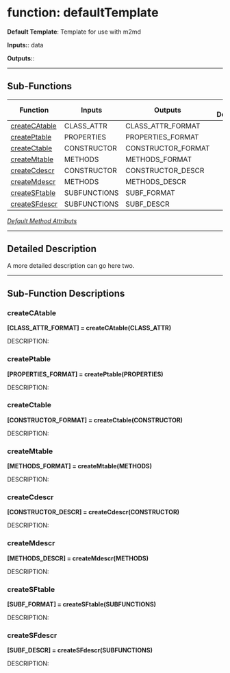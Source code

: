 # function: defaultTemplate

**Default Template**: Template for use with m2md

**Inputs:**: data

**Outputs:**: 

 ***

## Sub-Functions

| Function | Inputs | Outputs | Brief Description |
| -------- | ------ | ------- | ----------------- |
| [createCAtable](#createCAtable) | CLASS_ATTR | CLASS_ATTR_FORMAT |  |
| [createPtable](#createPtable) | PROPERTIES | PROPERTIES_FORMAT |  |
| [createCtable](#createCtable) | CONSTRUCTOR | CONSTRUCTOR_FORMAT |  |
| [createMtable](#createMtable) | METHODS | METHODS_FORMAT |  |
| [createCdescr](#createCdescr) | CONSTRUCTOR | CONSTRUCTOR_DESCR |  |
| [createMdescr](#createMdescr) | METHODS | METHODS_DESCR |  |
| [createSFtable](#createSFtable) | SUBFUNCTIONS | SUBF_FORMAT |  |
| [createSFdescr](#createSFdescr) | SUBFUNCTIONS | SUBF_DESCR |  |


[*Default Method Attributs*](https://www.mathworks.com/help/matlab/matlab_oop/method-attributes.html)

 ***

## Detailed Description


 A more detailed description can go here two.


 ***

## Sub-Function Descriptions

### createCAtable

**[CLASS_ATTR_FORMAT] = createCAtable(CLASS_ATTR)**

DESCRIPTION: 
### createPtable

**[PROPERTIES_FORMAT] = createPtable(PROPERTIES)**

DESCRIPTION: 
### createCtable

**[CONSTRUCTOR_FORMAT] = createCtable(CONSTRUCTOR)**

DESCRIPTION: 
### createMtable

**[METHODS_FORMAT] = createMtable(METHODS)**

DESCRIPTION: 
### createCdescr

**[CONSTRUCTOR_DESCR] = createCdescr(CONSTRUCTOR)**

DESCRIPTION: 
### createMdescr

**[METHODS_DESCR] = createMdescr(METHODS)**

DESCRIPTION: 
### createSFtable

**[SUBF_FORMAT] = createSFtable(SUBFUNCTIONS)**

DESCRIPTION: 
### createSFdescr

**[SUBF_DESCR] = createSFdescr(SUBFUNCTIONS)**

DESCRIPTION: 
